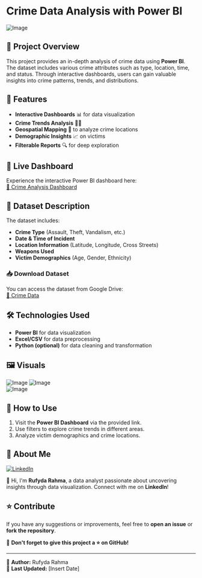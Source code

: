 # Crime Data Analysis with Power BI

![Image](https://github.com/user-attachments/assets/1bd13f15-0864-432d-a74d-bc75a6ee8574)

## 📌 Project Overview
This project provides an in-depth analysis of crime data using **Power BI**. The dataset includes various crime attributes such as type, location, time, and status. Through interactive dashboards, users can gain valuable insights into crime patterns, trends, and distributions.

## 🚀 Features
- **Interactive Dashboards** 📊 for data visualization
- **Crime Trends Analysis** 🕵️‍♂️
- **Geospatial Mapping** 📍 to analyze crime locations
- **Demographic Insights** 📈 on victims
- **Filterable Reports** 🔍 for deep exploration

## 🔗 Live Dashboard
Experience the interactive Power BI dashboard here:  
[🔗 Crime Analysis Dashboard](https://github.com/user-attachments/assets/cfb58a9a-abc3-4aa6-85f1-d8f8fde58978)
## 📂 Dataset Description
The dataset includes:
- **Crime Type** (Assault, Theft, Vandalism, etc.)
- **Date & Time of Incident**
- **Location Information** (Latitude, Longitude, Cross Streets)
- **Weapons Used**
- **Victim Demographics** (Age, Gender, Ethnicity)

### 📥 Download Dataset
You can access the dataset from Google Drive:  
[📂 Crime Data](https://drive.google.com/drive/u/0/folders/1dwnlEkxjn8KoThOQo6Nq762G9H1X7Ipe)

## 🛠️ Technologies Used
- **Power BI** for data visualization
- **Excel/CSV** for data preprocessing
- **Python (optional)** for data cleaning and transformation

## 🖼️ Visuals
![Image](https://github.com/user-attachments/assets/d0a9abdb-bc43-4cae-b5a0-e9a2fa235cc9)
![Image](https://github.com/user-attachments/assets/c082ac01-9c09-4f48-891f-958a9853f245)  
![Image](https://github.com/user-attachments/assets/a1561186-56f3-4e47-853b-a0c68db5b188)

## 📌 How to Use
1. Visit the **Power BI Dashboard** via the provided link.
2. Use filters to explore crime trends in different areas.
3. Analyze victim demographics and crime locations.

## 👤 About Me
[![LinkedIn](https://img.shields.io/badge/LinkedIn-Profile-blue)](https://www.linkedin.com/in/rufyda-rahma-96b656179/)

👋 Hi, I'm **Rufyda Rahma**, a data analyst passionate about uncovering insights through data visualization. Connect with me on **LinkedIn**!

## ⭐ Contribute
If you have any suggestions or improvements, feel free to **open an issue** or **fork the repository**.

📢 **Don't forget to give this project a ⭐ on GitHub!**

---
📝 **Author:** Rufyda Rahma  
📅 **Last Updated:** [Insert Date]
